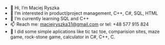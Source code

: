 - 👋 Hi, I’m Maciej Ryszka
- 👀 I’m interested in product/project management, C++, C#, SQL, HTML
- 🌱 I’m currently learning SQL and C++ 
- 📫 Reach me: maciejryszka31@gmail.com or tel: +48 577 915 824
- 🧷 I did some simple aplications like tic tac toe, comparision sites, maze game, rock-stone game, calculator in C#, C++, C. 


<!---
maciejryszka31/maciejryszka31 is a ✨ special ✨ repository because its `README.md` (this file) appears on your GitHub profile.
You can click the Preview link to take a look at your changes.
--->
